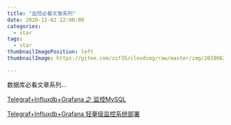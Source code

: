 ```yaml
---
title: "监控必看文章系列"
date: 2020-12-02 12:00:00
categories:
  - star
tags:
  - star
thumbnailImagePosition: left
thumbnailImage: https://gitee.com/zzf35/cloudimg/raw/master/img/20200622193715.jpg

---
```


数据库必看文章系列...

<!--more-->

[Telegraf+Influxdb+Grafana 之 监控MySQL](https://www.toutiao.com/i6859608934915932679/)

[Telegraf+Influxdb+Grafana 轻量级监控系统部署](https://www.toutiao.com/i6856560121930056204/?group_id=6856560121930056204)

